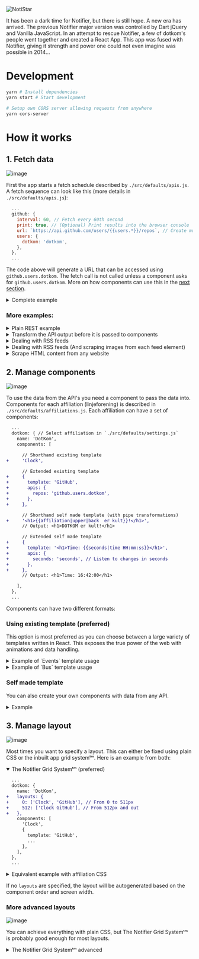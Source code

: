 ![NotiStar](https://i.imgur.com/i78hOG1.png)

<!--![Storytime](https://i.imgur.com/ZXXFkQM.png)-->

It has been a dark time for
Notifier, but there is still
hope. A new era has arrived.
The previous Notifier major version
was controlled by Dart jQuery and
Vanilla JavaScript. In an attempt
to rescue Notifier, a few of
dotkom's people went together
and created a React App. This app
was fused with Notifier, giving
it strength and power one could
not even imagine was possible
in 2014...

# Development

```bash
yarn # Install dependencies
yarn start # Start development

# Setup own CORS server allowing requests from anywhere
yarn cors-server
```

# How it works

## 1. Fetch data

![image](https://user-images.githubusercontent.com/8504538/52902672-4fbc8380-3214-11e9-920a-44ea216d7d30.png)

First the app starts a fetch schedule described by `./src/defaults/apis.js`. A fetch sequence can look like this (more details in `./src/defaults/apis.js`):

```javascript
  ...
  github: {
    interval: 60, // Fetch every 60th second
    print: true, // (Optional) Print results into the browser console
    url: `https://api.github.com/users/{{users.*}}/repos`, // Create multiple URLs from users. Currently 'dotkom' is the only user
    users: {
      dotkom: 'dotkom',
    },
  },
  ...
```

The code above will generate a URL that can be accessed using `github.users.dotkom`. The fetch call is not called unless a component asks for `github.users.dotkom`. More on how components can use this in the [next section](#2-manage-components).

<details>
<summary>Complete example</summary>

```javascript
  ...
  linjeforening: {
    interval: 1000, // Fetch every 1000th second
    delay: 10, // Start fetch after 10 seconds
    url: 'https://events.com/api/v1/events?start=[[now.datetime]]', // Any URL, can use datestamps from current time

    // Random objects can be used for permutations in requests/urls. See the body below or the url from previous example
    somedata: {
      business: '210',
      social: '121',
      open: '111',
    }

    // Tranform API data using STJS (read more about transforms in the examples below)
    transform: {
      events: {
        '{{#each results}}': {
          startDate: '{{event_start}}',
          endDate: '{{event_end}}',
          title: '{{title}}',
          image: 'https://events.com[[{{link}}#HTML:#eventImage > img@src]]', // [[What to scrape:selector@attribute]]
        },
      },
    }
    scrape: ['events.*.image'], // Tell app to scrape images from the transform above
    cache: true, // You probably want to cache the images (src attribute values) above

    method: 'POST', // All request methods are allowed
    request: { body: '{"type":"{{somedata.*}}"' }, // Modify the request with headers and stuff. Can use permuations on body
    body: { type: '{{somedata.*}}' }, // Same as above, just simpler if only body is needed
    cors: true, // Some sites does not allow CORS, but enabling this will allow everything

    print: true, // You probably want to output requests when debugging
    printTransform: true, // Output after transform of data is also useful
  },
```

The full example can be used through `linjeforening.somedata.business`, `linjeforening.somedata.social` and `linjeforening.somedata.open`.

</details>

### More examples:

<details>
<summary>Plain REST example</summary>

```javascript
  ...
  githubDotKom: {
    interval: 60,
    url: `https://api.github.com/users/dotkom`,
  },
  ...
```

Available through: `githubDotkom`

</details>

<details>
<summary>Transform the API output before it is passed to components</summary>

We use STJS to transform the input from the API data. This is for example useful when using multiple event APIs and you want a spesific structure on the data passed to the components.

You can read about STJS transforms here: https://selecttransform.github.io/site/transform.html

```diff
  ...
  githubDotKom: {
    interval: 60,
    url: `https://api.github.com/users/dotkom`,
+   transform: {
+     image: '{{avatar_url}}',
+     description: '{{bio}}',
+     url: '{{html_url}}',
+   }
  },
  ...
```

Output:

```javascript
{
  image: 'https://avatars0.githubusercontent.com/u/693951?v=4',
  description: 'Drifts- og utviklingskomiteen i Online, linjeforeningen for Informatikk ved NTNU.',
  url: 'https://github.com/dotkom',
}
```

</details>

<details>
<summary>Dealing with RSS feeds</summary>

When dealing with other formats than JSON, you can specify this by appending these to the URL:

- `{URL}#GET (JSON => JSON)`
- `{URL}#POST[#body] (JSON => JSON)`
- `{URL}#RSS (XML => JSON)`
- `{URL}#HTML[:query-selector[(at)attribute]] (HTML => JSON)`
- `{URL}#HTML2JSON[:query-selector[(at)attribute]] (HTML => JSON)`
- `{URL}#HTML2HTML[:query-selector[(at)attribute]] (HTML => outerHTML)`
- `{URL}#HTML2TEXT[:query-selector[(at)attribute]] (HTML => innerText)`
- `{URL}#TEXT (Plain text => Plain text)`
- More info on this in `./src/defaults/apis.js`.

```javascript
  ...
  redditArticles: {
    interval: 86400,
    url: `https://www.reddit.com/.rss#RSS`, // <-- Appended #RSS
    transform: {
      articles: {
        '{{#each feed.entry}}': {
          title: '{{title[0]}}',
          date: '{{updated[0]}}',
          link: '{{link[0].$.href}}',
          author: '{{author[0].name}}',
          image: 'https://www.redditstatic.com/new-icon.png',
        },
      },
    },
  },
  ...
```

Output:

```javascript
{
  articles: [
    {
      title: 'Witcher III (My last comic)',
      date: '1970-01-01T23:41:07+00:00',
      link: 'https://www.reddit.com/r/gaming/comments/ajdml1/witcher_iii_my_last_comic/',
      author: '/u/SrGrafo',
      image: 'https://www.redditstatic.com/new-icon.png',
    },
    ...
  ]
}
```

</details>

<details>
<summary>Dealing with RSS feeds (And scraping images from each feed element)</summary>

```diff
  ...
  vgArticles: {
    interval: 86400,
    url: `https://www.vg.no/rss/feed/?categories=1068&limit=10#RSS`,
+   cache: true,
+   scrape: ['articles.*.author'],
    transform: {
      articles: {
        '{{#each rss.channel[0].item}}': {
          title: '{{title[0]}}',
          date: '{{pubDate[0]}}',
          link: '{{link[0]}}',
+         author: '[[{{link[0]}}#HTML:article > div > ul > li]]',
          image: '{{image[0]}}',
        },
      },
    },
  },
  ...
```

Output:

```javascript
{
  articles: [
    {
      title: 'Tittel på artikkel',
      date: 'Thu, 01 Jan 1970 23:01:00 +0100',
      link: 'http://www.vg.no/nyheter/innenriks/...',
      author: 'Ola Normann',
      image: 'https://imbo.vgc.no/users/vgno/images/451f60dc338...',
    },
    ...
  ]
}
```

</details>

<details>
<summary>Scrape HTML content from any website</summary>

A lot of websites does not have a JSON API and it is therefore handy to be able to fetch spesific data from an element in a HTML document.

The syntax for retrieving HTML is like this:

- `{URL}#HTML[:query-selector[(at)attribute]] (HTML => HTML)`

```diff
  ...
  komplett: {
    interval: 60,
+    url: `https://www.komplett.no/product/823822/tv-lyd-bilde/hodetelefoner/hodetelefoner/bose-qc-25-hodetelefon-apple#HTML:.product-main-info-stockstatus > div > div > span`,
+    cors: true,
  },
  ...
```

Output:

```javascript
{
  state: '20+ stk. på lager.',
}
```

</details>

## 2. Manage components

![image](https://user-images.githubusercontent.com/8504538/52902678-69f66180-3214-11e9-8a1b-ce2c2fe31037.png)

To use the data from the API's you need a component to pass the data into. Components for each affiliation (linjeforening) is described in `./src/defaults/affiliations.js`. Each affiliation can have a set of components:

```diff
  ...
  dotkom: { // Select affiliation in `./src/defaults/settings.js`
    name: 'DotKom',
    components: [

      // Shorthand existing template
+     'Clock',

      // Extended existing template
+     {
+       template: 'GitHub',
+       apis: {
+         repos: 'github.users.dotkom',
+       },
+     },

      // Shorthand self made template (with pipe transformations)
+     '<h1>{{affiliation|upper|back  er kult}}!</h1>',
      // Output: <h1>DOTKOM er kult!</h1>

      // Extended self made template
+     {
+       template: '<h1>Time: {{seconds|time HH:mm:ss}}</h1>',
+       apis: {
+         seconds: 'seconds', // Listen to changes in seconds
+       },
+     },
      // Output: <h1>Time: 16:42:00</h1>

    ],
  },
  ...
```

Components can have two different formats:

### Using existing template (preferred)

This option is most preferred as you can choose between a large variety of templates written in React. This exposes the true power of the web with animations and data handling.

<details>
<summary>Example of `Events` template usage</summary>

```javascript
[
  ...
  {
    template: 'Events',
    apis: {
      events: '{{affiliation}}Events:events', // {{affiliation}} is injected from settings
    },
  },
  ...
]
```

</details>

<details>
<summary>Example of `Bus` template usage</summary>

```javascript
[
  ...
  {
    template: 'Bus',
    name: '{{bus:glos}}', // The bus name displayed on the screen. If none have been chosen, then bus name will be set to 'glos' as default
    count: '{{busCount}}', // Control amount of departures from settings
    apis: {
      fromCity: 'tarbus.stops.{{bus:glos}}.fromCity:departures',
      toCity: 'tarbus.stops.{{bus:glos}}.toCity:departures',
    },
  },
  ...
]
```

</details>

### Self made template

You can also create your own components with data from any API.

<details>
<summary>Example</summary>

```javascript
[
  ...
  {
    template: '<h1>Klokke: {{variable|time HH:mm:ss}}</h1>', // Using pipe syntax to format the time from milliseconds to HH:mm:ss
    apis: {
      variable: 'time', // Makes it possible to listen for time changes
    },
  },
  ...
]
```

Shorthand (Will not update regularly as it does not listen to a time API):

```javascript
[
  ...
  '<h1>Klokke: {{clock|time HH:mm}}</h1>',
  ...
]
```

</details>

## 3. Manage layout

![image](https://user-images.githubusercontent.com/8504538/52902695-a2963b00-3214-11e9-94d5-496cca3e9c12.png)

Most times you want to specify a layout. This can either be fixed using plain CSS or the inbuilt app grid systemᵗᵐ. Here is an example from both:

<details open>
<summary>The Notifier Grid Systemᵗᵐ (preferred)</summary>

```diff
  ...
  dotkom: {
    name: 'DotKom',
+   layouts: {
+     0: ['Clock', 'GitHub'], // From 0 to 511px
+     512: ['Clock GitHub'], // From 512px and out
+   },
    components: [
      'Clock',
      {
        template: 'GitHub',
        ...
      },
    ],
  },
  ...
```

</details>

<details>
<summary>Equivalent example with affiliation CSS</summary>

```diff
  ...
  dotkom: {
    name: 'DotKom',
+   layouts: {}, // Deactivate layout generator
+   css: `
+   .Components {
+     grid-template: "Clock" "GitHub" / 1fr;
+   }
+   @media (min-width: 512px) {
+     .Components {
+       grid-template: "Clock GitHub" / 1fr 1fr;
+     }
+   }`,
    components: [
      'Clock',
      {
        template: 'GitHub',
        ...
      },
    ],
  },
  ...
```

</details>

If no `layouts` are specified, the layout will be autogenerated based on the component order and screen width.

### More advanced layouts

![image](https://user-images.githubusercontent.com/8504538/52902783-eccbec00-3215-11e9-8d93-bf3e9f3e6793.png)

You can achieve everything with plain CSS, but The Notifier Grid Systemᵗᵐ is probably good enough for most layouts.

<details>
<summary>The Notifier Grid Systemᵗᵐ advanced</summary>

```diff
  ...
  dotkom: {
    name: 'DotKom',
    layouts: {

      0: [
        'Clock',
+       'Clock-2', // Identified through the dash (-)
+       'ThirdClock', // Identified through "id" property
+       'GitHub \ 1' // Make GitHub component use 1fr of the space (aka. rest of the screen, if any)
      ],

      512: [

        // Justify colums using "/" at the start of a layout
+       '/ 1fr 400px', // 1 fraction for first column and 400px for second column

        'Clock Clock-2',
+       'ThirdClock GitHub / 1fr', // Using 1fr, auto or minmax(...) is allowed
+       'GitHub / 2', // Use 2fr
      ],

      // You can also just use plain CSS Grid template syntax
+     1024: `
+       "Clock Clock-2 ThirdClock"
+       "GitHub GitHub GitHub" 2fr
+       / 1fr 1fr 1fr
+     `,

      2048: [
+       // Use "|" to fill area between two columns with 1fr
+       '/ 400px 400px | 400px',

        // Adding a value to the filled area is also possible: '/ 400px 400px |100px 400px'

        'Clock Clock-2 ThirdClock', // Adds a "." (space) with size of 1fr between Clock-2 and ThirdClock
        'GitHub GitHub GitHub', // Stretch GitHub over 1fr, not adding a blank space

        // Actually generated: 'Clock Clock-2 . ThirdClock'
        //                     'GitHub GitHub GitHub GitHub'
        //                     '/ 400px 400px 1fr 400px'
      ]

    },
    components: [
      'Clock',
+     'Clock-2', // Use dash (-) to use multiple components of the same type
      {
        template: 'Clock',
+       id: 'ThirdClock', // Use "id" to set layout name
      },
      {
        template: 'GitHub',
        ...
      },
    ],
  },
  ...
```

</details>
